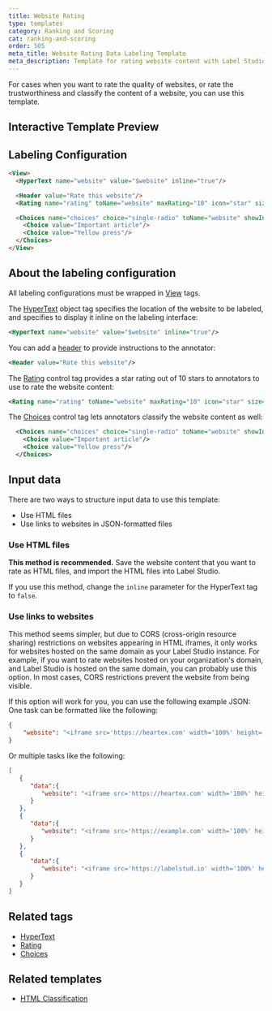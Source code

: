 ```yaml
---
title: Website Rating
type: templates
category: Ranking and Scoring
cat: ranking-and-scoring
order: 505
meta_title: Website Rating Data Labeling Template
meta_description: Template for rating website content with Label Studio for your machine learning and data science projects.
---
```


For cases when you want to rate the quality of websites, or rate the trustworthiness and classify the content of a website, you can use this template.

## Interactive Template Preview

<div id="main-preview"></div>

## Labeling Configuration

```html
<View>
  <HyperText name="website" value="$website" inline="true"/>

  <Header value="Rate this website"/>
  <Rating name="rating" toName="website" maxRating="10" icon="star" size="medium" />

  <Choices name="choices" choice="single-radio" toName="website" showInline="true">
    <Choice value="Important article"/>
    <Choice value="Yellow press"/>
  </Choices>
</View>
```

## About the labeling configuration

All labeling configurations must be wrapped in [View](/tags/view.html) tags.

The [HyperText](/tags/hypertext.html) object tag specifies the location of the website to be labeled, and specifies to display it inline on the labeling interface:
```xml
<HyperText name="website" value="$website" inline="true"/>
```

You can add a [header](/tags/header.html) to provide instructions to the annotator:
```xml
<Header value="Rate this website"/>
```

The [Rating](/tags/rating.html) control tag provides a star rating out of 10 stars to annotators to use to rate the website content:
```xml
<Rating name="rating" toName="website" maxRating="10" icon="star" size="medium" />
```

The [Choices](/tags/choices.html) control tag lets annotators classify the website content as well:
```xml
  <Choices name="choices" choice="single-radio" toName="website" showInline="true">
    <Choice value="Important article"/>
    <Choice value="Yellow press"/>
  </Choices>
```

## Input data

There are two ways to structure input data to use this template:
- Use HTML files
- Use links to websites in JSON-formatted files

### Use HTML files
**This method is recommended.** Save the website content that you want to rate as HTML files, and import the HTML files into Label Studio. 

If you use this method, change the `inline` parameter for the HyperText tag to `false`. 

### Use links to websites
This method seems simpler, but due to CORS (cross-origin resource sharing) restrictions on websites appearing in HTML iframes, it only works for websites hosted on the same domain as your Label Studio instance. For example, if you want to rate websites hosted on your organization's domain, and Label Studio is hosted on the same domain, you can probably use this option. In most cases, CORS restrictions prevent the website from being visible.  

If this option will work for you, you can use the following example JSON:
One task can be formatted like the following:
```json
{
    "website": "<iframe src='https://heartex.com' width='100%' height='600px'/>"
}
```

Or multiple tasks like the following:
```json
[
   {
      "data":{
         "website": "<iframe src='https://heartex.com' width='100%' height='600px'/>"
      }
   },
   {
      "data":{
         "website": "<iframe src='https://example.com' width='100%' height='600px'/>"
      }
   },
   {
      "data":{
         "website": "<iframe src='https://labelstud.io' width='100%' height='600px'/>"
      }
   }
]


```

## Related tags
- [HyperText](/tags/hypertext.html)
- [Rating](/tags/rating.html)
- [Choices](/tags/choices.html)

## Related templates
- [HTML Classification](html_classification.html)
